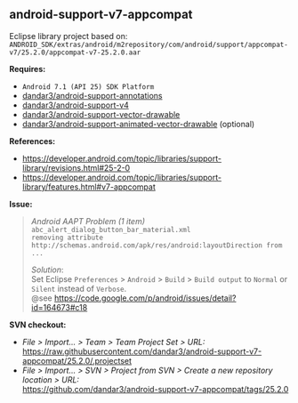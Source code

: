 ## android-support-v7-appcompat

Eclipse library project based on:<br/>
`ANDROID_SDK/extras/android/m2repository/com/android/support/appcompat-v7/25.2.0/appcompat-v7-25.2.0.aar`

**Requires:**
- `Android 7.1 (API 25) SDK Platform`
- [dandar3/android-support-annotations](https://github.com/dandar3/android-support-annotations/tree/25.2.0)
- [dandar3/android-support-v4](https://github.com/dandar3/android-support-v4/tree/25.2.0)
- [dandar3/android-support-vector-drawable](https://github.com/dandar3/android-support-vector-drawable/tree/25.2.0)
- [dandar3/android-support-animated-vector-drawable](https://github.com/dandar3/android-support-animated-vector-drawable/tree/25.2.0) (optional)

**References:**
- https://developer.android.com/topic/libraries/support-library/revisions.html#25-2-0
- https://developer.android.com/topic/libraries/support-library/features.html#v7-appcompat

**Issue:**<br/>
 > _Android AAPT Problem (1 item)_<br/>
 > `abc_alert_dialog_button_bar_material.xml` <br/>
 > `removing attribute http://schemas.android.com/apk/res/android:layoutDirection from ...`<br/>
 >
 > _Solution_:<br/>
 > Set Eclipse `Preferences` > `Android` > `Build` > `Build output` to `Normal` or `Silent` instead of `Verbose`.<br/>
 > @see https://code.google.com/p/android/issues/detail?id=164673#c18

**SVN checkout:**
- _File > Import... > Team > Team Project Set > URL:_<br/>
  https://raw.githubusercontent.com/dandar3/android-support-v7-appcompat/25.2.0/.projectset
- _File > Import... > SVN > Project from SVN > Create a new repository location > URL:_<br/>
  https://github.com/dandar3/android-support-v7-appcompat/tags/25.2.0
